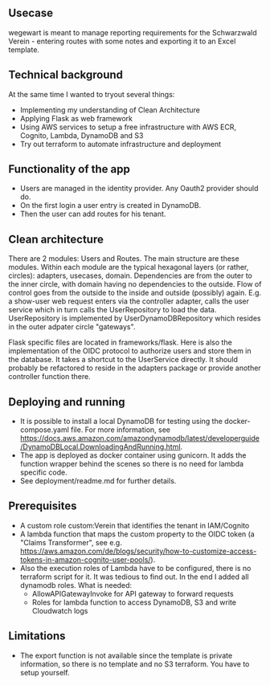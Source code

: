 ## Usecase
wegewart is meant to manage reporting requirements for the Schwarzwald Verein - entering routes with some notes and exporting it to an Excel template.

## Technical background
At the same time I wanted to tryout several things:

- Implementing my understanding of Clean Architecture 
- Applying Flask as web framework
- Using AWS services to setup a free infrastructure with AWS ECR, Cognito, Lambda, DynamoDB and S3
- Try out terraform to automate infrastructure and deployment

## Functionality of the app
- Users are managed in the identity provider. Any Oauth2 provider should do.
- On the first login a user entry is created in DynamoDB.
- Then the user can add routes for his tenant.

## Clean architecture
There are 2 modules: Users and Routes. The main structure are these modules. Within each module are the typical hexagonal layers (or rather, circles): adapters, usecases, domain. Dependencies are from the outer to the inner circle, with domain having no dependencies to the outside. Flow of control goes from the outside to the inside and outside (possibly) again. E.g. a show-user web request enters via the controller adapter, calls the user service which in turn calls the UserRepository to load the data. UserRepository is implemented by UserDynamoDBRepository which resides in the outer adpater circle "gateways".

Flask specific files are located in frameworks/flask. Here is also the implementation of the OIDC protocol to authorize users and store them in the database. It takes a shortcut to the UserService directly. It should probably be refactored to reside in the adapters package or provide another controller function there.

## Deploying and running
- It is possible to install a local DynamoDB for testing using the docker-compose.yaml file. For more information, see https://docs.aws.amazon.com/amazondynamodb/latest/developerguide/DynamoDBLocal.DownloadingAndRunning.html.
- The app is deployed as docker container using gunicorn. It adds the function wrapper behind the scenes so there is no need for lambda specific code.
- See deployment/readme.md for further details. 

## Prerequisites
- A custom role custom:Verein that identifies the tenant in IAM/Cognito
- A lambda function that maps the custom property to the OIDC token (a "Claims Transformer", see e.g. https://aws.amazon.com/de/blogs/security/how-to-customize-access-tokens-in-amazon-cognito-user-pools/). 
- Also the execution roles of Lambda have to be configured, there is no terraform script for it. It was tedious to find out. In the end I added all dynamodb roles. What is needed:
    - AllowAPIGatewayInvoke for API gateway to forward requests
    - Roles for lambda function to access DynamoDB, S3 and write Cloudwatch logs

## Limitations
- The export function is not available since the template is private information, so there is no template and no S3 terraform. You have to setup yourself.



